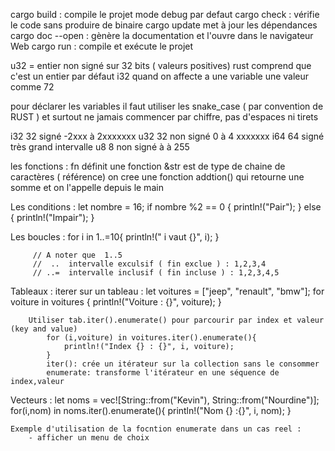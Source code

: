 cargo build  : compile le projet mode debug par defaut
cargo check   : vérifie le code sans produire de binaire
cargo update  met à jour les dépendances
cargo doc --open  : gènère la documentation et l'ouvre dans le navigateur Web
cargo run : compile et exécute le projet

u32 = entier non signé sur 32 bits ( valeurs positives)
rust comprend que c'est un entier par défaut i32 quand on affecte a une variable une valeur comme 72

pour déclarer les variables il faut utiliser les snake_case ( par convention de RUST ) et surtout ne jamais commencer par chiffre, pas d'espaces ni tirets 


i32    32   signé   -2xxx  à 2xxxxxxx
u32     32   non signé       0 à 4 xxxxxxx
i64     64     signé         très grand intervalle
u8    8     non signé      à à 255 

les fonctions  : 
       fn définit une fonction 
       &str est de type de chaine de caractères ( référence)
       on cree une fonction addtion() qui retourne une somme et on l'appelle depuis le main

Les conditions :
         let nombre = 16;
          if nombre %2 == 0 {
            println!("Pair");
          } else {
             println!("Impair");
          }

Les boucles :
         for i in 1..=10{
            println!(" i vaut {}", i);
         }

         // A noter que  1..5
         //  ..  intervalle exculsif ( fin exclue ) : 1,2,3,4
         // ..=  intervalle inclusif ( fin incluse ) : 1,2,3,4,5

Tableaux :
        iterer sur un tableau :
            let  voitures = ["jeep", "renault", "bmw"];
            for voiture in voitures {
                println!("Voiture : {}", voiture);
            }

        Utiliser tab.iter().enumerate() pour parcourir par index et valeur (key and value)
            for (i,voiture) in voitures.iter().enumerate(){
                println!("Index {} : {}", i, voiture);
            }
            iter(): crée un itérateur sur la collection sans le consommer
            enumerate: transforme l'itérateur en une séquence de index,valeur
        
Vecteurs :
        let noms = vec![String::from("Kevin"), String::from("Nourdine")];
        for(i,nom) in noms.iter().enumerate(){
            println!("Nom {} :{}", i, nom);
        }


    Exemple d'utilisation de la focntion enumerate dans un cas reel :
        - afficher un menu de choix



